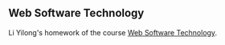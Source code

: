 Web Software Technology 
----------------

Li Yilong's homework of 
the course [Web Software Technology](http://net.pku.edu.cn/~zt/wst). 


